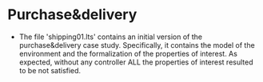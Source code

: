 # Purchase&delivery

* The file 'shipping01.lts' contains an initial version of the purchase&delivery case study. Specifically, it contains the model of the environment and the formalization of the properties of interest. As expected, without any controller ALL the properties of interest resulted to be not satisfied. 
